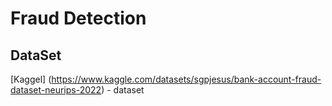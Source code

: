 # Fraud Detection


## DataSet
[Kaggel] (https://www.kaggle.com/datasets/sgpjesus/bank-account-fraud-dataset-neurips-2022) - dataset 
